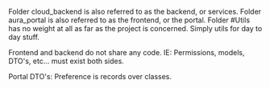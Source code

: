 Folder cloud_backend is also referred to as the backend, or services.
Folder aura_portal is also referred to as the frontend, or the portal.
Folder #Utils has no weight at all as far as the project is concerned. Simply utils for day to day stuff.

Frontend and backend do not share any code. IE: Permissions, models, DTO's, etc... must exist both sides.

Portal DTO's: Preference is records over classes.